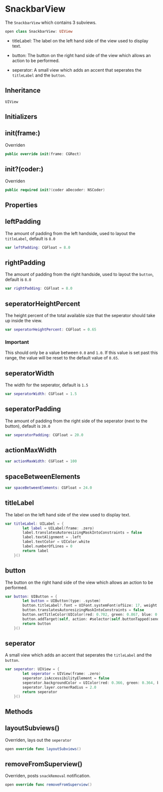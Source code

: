 # SnackbarView

The `SnackbarView` which contains 3 subviews.

``` swift
open class SnackbarView: UIView
```

  - titleLabel: The label on the left hand side of the view used to display text.

<!-- end list -->

  - button: The button on the right hand side of the view which allows an action to be performed.

<!-- end list -->

  - seperator: A small view which adds an accent that seperates the `titleLabel` and the `button`.

## Inheritance

`UIView`

## Initializers

## init(frame:)

Overriden

``` swift
public override init(frame: CGRect)
```

## init?(coder:)

Overriden

``` swift
public required init?(coder aDecoder: NSCoder)
```

## Properties

## leftPadding

The amount of padding from the left handside, used to layout the `titleLabel`, default is `8.0`

``` swift
var leftPadding: CGFloat = 8.0
```

## rightPadding

The amount of padding from the right handside, used to layout the `button`, default is `8.0`

``` swift
var rightPadding: CGFloat = 8.0
```

## seperatorHeightPercent

The height percent of the total available size that the seperator should take up inside the view.

``` swift
var seperatorHeightPercent: CGFloat = 0.65
```

### Important

This should only be a value between `0.0` and `1.0`. If this value is set past this range, the value
will be reset to the default value of `0.65`.

## seperatorWidth

The width for the seperator, default is `1.5`

``` swift
var seperatorWidth: CGFloat = 1.5
```

## seperatorPadding

The amount of padding from the right side of the seperator (next to the button), default is `20.0`

``` swift
var seperatorPadding: CGFloat = 20.0
```

## actionMaxWidth

``` swift
var actionMaxWidth: CGFloat = 100
```

## spaceBetweenElements

``` swift
var spaceBetweenElements: CGFloat = 24.0
```

## titleLabel

The label on the left hand side of the view used to display text.

``` swift
var titleLabel: UILabel = {
        let label = UILabel(frame: .zero)
        label.translatesAutoresizingMaskIntoConstraints = false
        label.textAlignment = .left
        label.textColor = UIColor.white
        label.numberOfLines = 0
        return label
    }()
```

## button

The button on the right hand side of the view which allows an action to be performed.

``` swift
var button: UIButton = {
        let button = UIButton(type: .system)
        button.titleLabel?.font = UIFont.systemFont(ofSize: 17, weight: .medium)
        button.translatesAutoresizingMaskIntoConstraints = false
        button.setTitleColor(UIColor(red: 0.702, green: 0.867, blue: 0.969, alpha: 1.00), for: .normal)
        button.addTarget(self, action: #selector(self.buttonTapped(sender:)), for: .touchUpInside)
        return button
    }()
```

## seperator

A small view which adds an accent that seperates the `titleLabel` and the `button`.

``` swift
var seperator: UIView = {
        let seperator = UIView(frame: .zero)
        seperator.isAccessibilityElement = false
        seperator.backgroundColor = UIColor(red: 0.366, green: 0.364, blue: 0.368, alpha: 1.00)
        seperator.layer.cornerRadius = 2.0
        return seperator
    }()
```

## Methods

## layoutSubviews()

Overriden, lays out the `seperator`

``` swift
open override func layoutSubviews()
```

## removeFromSuperview()

Overriden, posts `snackRemoval` notification.

``` swift
open override func removeFromSuperview()
```
